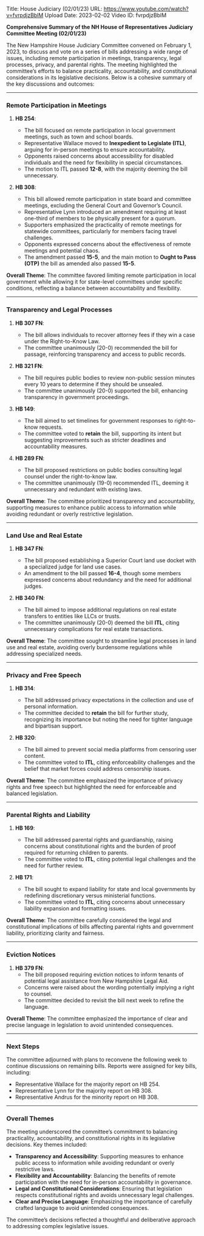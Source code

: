 Title: House Judiciary (02/01/23)
URL: https://www.youtube.com/watch?v=fvrpdjzBblM
Upload Date: 2023-02-02
Video ID: fvrpdjzBblM

**Comprehensive Summary of the NH House of Representatives Judiciary Committee Meeting (02/01/23)**

The New Hampshire House Judiciary Committee convened on February 1, 2023, to discuss and vote on a series of bills addressing a wide range of issues, including remote participation in meetings, transparency, legal processes, privacy, and parental rights. The meeting highlighted the committee’s efforts to balance practicality, accountability, and constitutional considerations in its legislative decisions. Below is a cohesive summary of the key discussions and outcomes:

---

### **Remote Participation in Meetings**
1. **HB 254**:  
   - The bill focused on remote participation in local government meetings, such as town and school boards.  
   - Representative Wallace moved to **Inexpedient to Legislate (ITL)**, arguing for in-person meetings to ensure accountability.  
   - Opponents raised concerns about accessibility for disabled individuals and the need for flexibility in special circumstances.  
   - The motion to ITL passed **12-8**, with the majority deeming the bill unnecessary.  

2. **HB 308**:  
   - This bill allowed remote participation in state board and committee meetings, excluding the General Court and Governor’s Council.  
   - Representative Lynn introduced an amendment requiring at least one-third of members to be physically present for a quorum.  
   - Supporters emphasized the practicality of remote meetings for statewide committees, particularly for members facing travel challenges.  
   - Opponents expressed concerns about the effectiveness of remote meetings and potential chaos.  
   - The amendment passed **15-5**, and the main motion to **Ought to Pass (OTP)** the bill as amended also passed **15-5**.  

**Overall Theme**: The committee favored limiting remote participation in local government while allowing it for state-level committees under specific conditions, reflecting a balance between accountability and flexibility.

---

### **Transparency and Legal Processes**
1. **HB 307 FN**:  
   - The bill allows individuals to recover attorney fees if they win a case under the Right-to-Know Law.  
   - The committee unanimously (20-0) recommended the bill for passage, reinforcing transparency and access to public records.  

2. **HB 321 FN**:  
   - The bill requires public bodies to review non-public session minutes every 10 years to determine if they should be unsealed.  
   - The committee unanimously (20-0) supported the bill, enhancing transparency in government proceedings.  

3. **HB 149**:  
   - The bill aimed to set timelines for government responses to right-to-know requests.  
   - The committee voted to **retain** the bill, supporting its intent but suggesting improvements such as stricter deadlines and accountability measures.  

4. **HB 289 FN**:  
   - The bill proposed restrictions on public bodies consulting legal counsel under the right-to-know law.  
   - The committee unanimously (19-0) recommended ITL, deeming it unnecessary and redundant with existing laws.  

**Overall Theme**: The committee prioritized transparency and accountability, supporting measures to enhance public access to information while avoiding redundant or overly restrictive legislation.

---

### **Land Use and Real Estate**
1. **HB 347 FN**:  
   - The bill proposed establishing a Superior Court land use docket with a specialized judge for land use cases.  
   - An amendment to the bill passed **16-4**, though some members expressed concerns about redundancy and the need for additional judges.  

2. **HB 340 FN**:  
   - The bill aimed to impose additional regulations on real estate transfers to entities like LLCs or trusts.  
   - The committee unanimously (20-0) deemed the bill **ITL**, citing unnecessary complications for real estate transactions.  

**Overall Theme**: The committee sought to streamline legal processes in land use and real estate, avoiding overly burdensome regulations while addressing specialized needs.

---

### **Privacy and Free Speech**
1. **HB 314**:  
   - The bill addressed privacy expectations in the collection and use of personal information.  
   - The committee decided to **retain** the bill for further study, recognizing its importance but noting the need for tighter language and bipartisan support.  

2. **HB 320**:  
   - The bill aimed to prevent social media platforms from censoring user content.  
   - The committee voted to **ITL**, citing enforceability challenges and the belief that market forces could address censorship issues.  

**Overall Theme**: The committee emphasized the importance of privacy rights and free speech but highlighted the need for enforceable and balanced legislation.

---

### **Parental Rights and Liability**
1. **HB 169**:  
   - The bill addressed parental rights and guardianship, raising concerns about constitutional rights and the burden of proof required for returning children to parents.  
   - The committee voted to **ITL**, citing potential legal challenges and the need for further review.  

2. **HB 171**:  
   - The bill sought to expand liability for state and local governments by redefining discretionary versus ministerial functions.  
   - The committee voted to **ITL**, citing concerns about unnecessary liability expansion and formatting issues.  

**Overall Theme**: The committee carefully considered the legal and constitutional implications of bills affecting parental rights and government liability, prioritizing clarity and fairness.

---

### **Eviction Notices**
1. **HB 379 FN**:  
   - The bill proposed requiring eviction notices to inform tenants of potential legal assistance from New Hampshire Legal Aid.  
   - Concerns were raised about the wording potentially implying a right to counsel.  
   - The committee decided to revisit the bill next week to refine the language.  

**Overall Theme**: The committee emphasized the importance of clear and precise language in legislation to avoid unintended consequences.

---

### **Next Steps**
The committee adjourned with plans to reconvene the following week to continue discussions on remaining bills. Reports were assigned for key bills, including:
- Representative Wallace for the majority report on HB 254.  
- Representative Lynn for the majority report on HB 308.  
- Representative Andrus for the minority report on HB 308.  

---

### **Overall Themes**
The meeting underscored the committee’s commitment to balancing practicality, accountability, and constitutional rights in its legislative decisions. Key themes included:
- **Transparency and Accessibility**: Supporting measures to enhance public access to information while avoiding redundant or overly restrictive laws.  
- **Flexibility and Accountability**: Balancing the benefits of remote participation with the need for in-person accountability in governance.  
- **Legal and Constitutional Considerations**: Ensuring that legislation respects constitutional rights and avoids unnecessary legal challenges.  
- **Clear and Precise Language**: Emphasizing the importance of carefully crafted language to avoid unintended consequences.  

The committee’s decisions reflected a thoughtful and deliberative approach to addressing complex legislative issues.